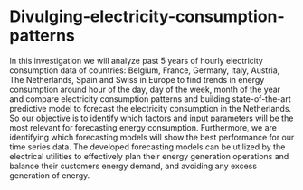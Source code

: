 # Divulging-electricity-consumption-patterns
In this investigation we will analyze past 5 years of hourly electricity consumption data of countries: Belgium, France, Germany, Italy, Austria, The Netherlands, Spain and Swiss in Europe to find trends in energy consumption around hour of the day, day of the week, month of the year and compare electricity consumption patterns and building state-of-the-art predictive model to forecast the electricity consumption in the Netherlands. So our objective is to identify which factors and input parameters will be the most relevant for forecasting energy consumption. Furthermore, we are identifying which forecasting models will show the best performance for our time series data. The developed forecasting models can be utilized by the electrical utilities to effectively plan their energy generation operations and balance their customers energy demand, and avoiding any excess generation of energy.
